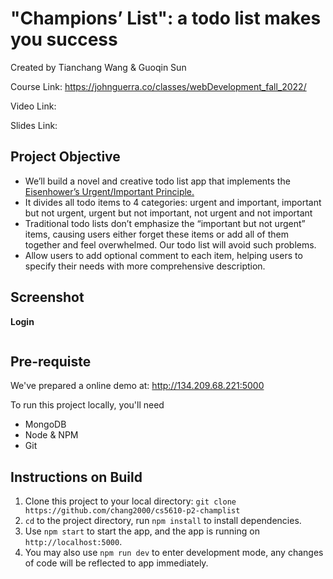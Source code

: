 # "Champions’ List": a todo list makes you success

Created by Tianchang Wang & Guoqin Sun

Course Link: https://johnguerra.co/classes/webDevelopment_fall_2022/

Video Link:

Slides Link:

## Project Objective

- We’ll build a novel and creative todo list app that implements the [Eisenhower’s Urgent/Important Principle.](https://www.mindtools.com/pages/article/newHTE_91.htm#:~:text=The%20urgent%20are%20not%20important,effective%20as%20well%20as%20efficient.)
- It divides all todo items to 4 categories: urgent and important, important but not urgent, urgent but not important, not urgent and not important
- Traditional todo lists don’t emphasize the “important but not urgent” items, causing users either forget these items or add all of them together and feel overwhelmed. Our todo list will avoid such problems.
- Allow users to add optional comment to each item, helping users to specify their needs with more comprehensive description.

## Screenshot 

**Login**

![]()

## Pre-requiste

We've prepared a online demo at: http://134.209.68.221:5000

To run this project locally, you'll need

- MongoDB
- Node & NPM
- Git

## Instructions on Build

1. Clone this project to your local directory: `git clone https://github.com/chang2000/cs5610-p2-champlist`
2. `cd` to the project directory, run `npm install` to install dependencies.
3. Use `npm start` to start the app, and the app is running on  `http://localhost:5000`.
4. You may also use `npm run dev` to enter development mode, any changes of code will be reflected to app immediately. 
